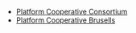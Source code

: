 - [Platform Cooperative Consortium](https://platform.coop/)
- [Platform Cooperative Brusells](https://platformcoop.brussels/) 
